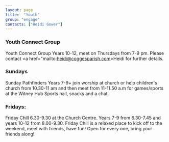 ```yaml
---
layout: page
title:  "Youth"
group: "engage"
contacts: ["Heidi Gower"]
---
```


### Youth Connect Group

Youth Connect Group Years 10-12, meet on Thursdays from 7-9 pm.  Please contact 
<a href="mailto:heidi@coggesparish.com>Heidi</a> for further details.

### Sundays

Sunday Pathfinders Years 7-9+ join worship at church or help children's church from 10.30-11 am and then meet from 11-11.50 a.m for games/sports at the Witney Hub Sports hall, snacks and a chat.


### Fridays: 

Friday Chill 6.30-9.30 at the Church Centre. Years 7-9 from 6.30-7.45 and years 10-12 from 8.00-9.30. Friday Chill is a relaxed place to kick off to the weekend, meet with friends, have fun! Open for every one, bring your friends along!

